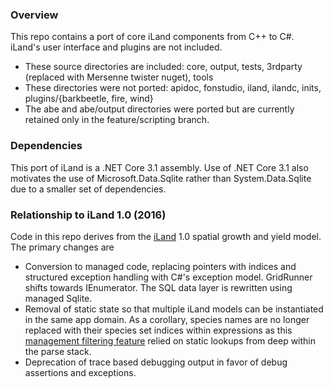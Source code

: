 ﻿### Overview
This repo contains a port of core iLand components from C++ to C#. iLand's user interface and plugins are not included.

* These source directories are included: core, output, tests, 3rdparty (replaced with Mersenne twister nuget), tools
* These directories were not ported: apidoc, fonstudio, iland, ilandc, inits, plugins/{barkbeetle, fire, wind}
* The abe and abe/output directories were ported but are currently retained only in the feature/scripting branch.

### Dependencies
This port of iLand is a .NET Core 3.1 assembly. Use of .NET Core 3.1 also motivates the use of Microsoft.Data.Sqlite rather than System.Data.Sqlite
due to a smaller set of dependencies.

### Relationship to iLand 1.0 (2016)
Code in this repo derives from the [iLand](http://iland.boku.ac.at/) 1.0 spatial growth and yield model. The primary changes
are

* Conversion to managed code, replacing pointers with indices and structured exception handling with C#'s exception model. GridRunner<T> 
  shifts towards IEnumerator<T>. The SQL data layer is rewritten using managed Sqlite.
* Removal of static state so that multiple iLand models can be instantiated in the same app domain. As a corollary, species names are no
  longer replaced with their species set indices within expressions as this [management filtering feature](http://iland.boku.ac.at/Expression#Constants)
  relied on static lookups from deep within the parse stack.
* Deprecation of trace based debugging output in favor of debug assertions and exceptions.